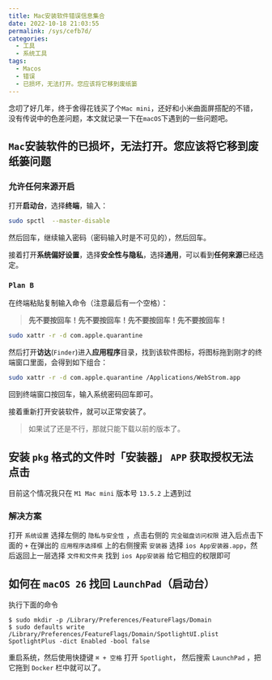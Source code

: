 ```yaml
---
title: Mac安装软件错误信息集合
date: 2022-10-18 21:03:55
permalink: /sys/cefb7d/
categories:
  - 工具
  - 系统工具
tags:
  - Macos
  - 错误
  - 已损坏，无法打开。您应该将它移到废纸篓
---
```


念叨了好几年，终于舍得花钱买了个`Mac mini`，还好和小米曲面屏搭配的不错，没有传说中的色差问题，本文就记录一下在`macOS`下遇到的一些问题吧。

<!-- more -->

<InArticleAdsense
    data-ad-client="ca-pub-1725717718088510"
    data-ad-slot="4281148213">
</InArticleAdsense>

## `Mac`安装软件的**已损坏，无法打开。您应该将它移到废纸篓**问题

### 允许**任何来源**开启

打开**启动台**，选择**终端**，输入：

``` bash
sudo spctl  --master-disable
```

然后回车，继续输入密码（密码输入时是不可见的），然后回车。

接着打开**系统偏好设置**，选择**安全性与隐私**，选择**通用**，可以看到**任何来源**已经选定。

### `Plan B`

在终端粘贴复制输入命令（注意最后有一个空格）：

> **先不要按回车！先不要按回车！先不要按回车！先不要按回车！**

``` bash
sudo xattr -r -d com.apple.quarantine
```

然后打开**访达**(`Finder`)进入**应用程序**目录，找到该软件图标，将图标拖到刚才的终端窗口里面，会得到如下组合：

``` bash
sudo xattr -r -d com.apple.quarantine /Applications/WebStrom.app
```

回到终端窗口按回车，输入系统密码回车即可。

接着重新打开安装软件，就可以正常安装了。

> 如果试了还是不行，那就只能下载以前的版本了。


## 安装 `pkg` 格式的文件时「安装器」 `APP` 获取授权无法点击

目前这个情况我只在 `M1 Mac mini` 版本号 `13.5.2` 上遇到过

### 解决方案

打开 `系统设置` 选择左侧的 `隐私与安全性` ，点击右侧的 `完全磁盘访问权限` 进入后点击下面的 `+` 在弹出的 `应用程序选择框` 上的右侧搜索 `安装器` 选择 `ios App安装器.app`，然后返回上一层选择 `文件和文件夹` 找到 `ios App安装器` 给它相应的权限即可

## 如何在 `macOS 26` 找回 `LaunchPad`（启动台）

执行下面的命令

``` shell
$ sudo mkdir -p /Library/Preferences/FeatureFlags/Domain
$ sudo defaults write /Library/Preferences/FeatureFlags/Domain/SpotlightUI.plist SpotlightPlus -dict Enabled -bool false
```

重启系统，然后使用快捷键 `⌘ + 空格` 打开 `Spotlight`， 然后搜索 `LaunchPad` ，把它拖到 `Docker` 栏中就可以了。